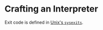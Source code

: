 # Crafting an Interpreter

Exit code is defined in [Unix's `sysexits`](https://www.freebsd.org/cgi/man.cgi?query=sysexits).
